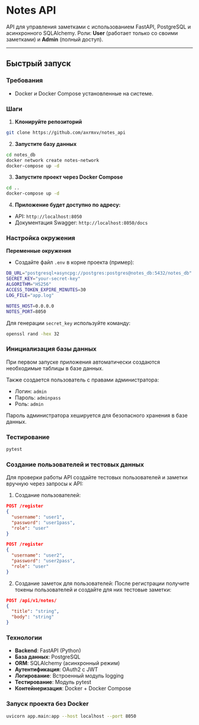 # Notes API

API для управления заметками с использованием FastAPI, PostgreSQL и асинхронного SQLAlchemy.
Роли: **User** (работает только со своими заметками) и **Admin** (полный доступ).

---

## Быстрый запуск

### Требования
- Docker и Docker Compose установленные на системе.

### Шаги
1. **Клонируйте репозиторий**
```bash
git clone https://github.com/axrmxv/notes_api
```
2. **Запустите базу данных**
```bash
cd notes_db
docker network create notes-network
docker-compose up -d
```
3. **Запустите проект через Docker Compose**
```bash
cd ..
docker-compose up -d
```
4. **Приложение будет доступно по адресу:**
- API: `http://localhost:8050`
- Документация Swagger: `http://localhost:8050/docs`


### Настройка окружения
**Переменные окружения**
- Создайте файл `.env` в корне проекта (пример):

```bash
DB_URL="postgresql+asyncpg://postgres:postgres@notes_db:5432/notes_db"
SECRET_KEY="your-secret-key"
ALGORITHM="HS256"
ACCESS_TOKEN_EXPIRE_MINUTES=30
LOG_FILE="app.log"

NOTES_HOST=0.0.0.0
NOTES_PORT=8050
```

Для генерации `secret_key` используйте команду:
```bash
openssl rand -hex 32
```

### Инициализация базы данных

При первом запуске приложения автоматически создаются необходимые таблицы в базе данных.

Также создается пользователь с правами администратора:

- Логин: `admin`
- Пароль: `adminpass`
- Роль: `admin`

Пароль администратора хешируется для безопасного хранения в базе данных.

### Тестирование
```bash
pytest
```

### Создание пользователей и тестовых данных

Для проверки работы API создайте тестовых пользователей и заметки вручную через запросы к API:
1. Создание пользователей:
```json
POST /register
{
  "username": "user1",
  "password": "user1pass",
  "role": "user"
}

POST /register
{
  "username": "user2",
  "password": "user2pass",
  "role": "user"
}
```
2. Создание заметок для пользователей:
После регистрации получите токены пользователей и создайте для них тестовые заметки:
```json
POST /api/v1/notes/
{
  "title": "string",
  "body": "string"
}
```

### Технологии
- **Backend**: FastAPI (Python)
- **База данных**: PostgreSQL
- **ORM**: SQLAlchemy (асинхронный режим)
- **Аутентификация**: OAuth2 с JWT
- **Логирование**: Встроенный модуль logging
- **Тестирование**: Модуль pytest
- **Контейнеризация**: Docker + Docker Compose


### Запуск проекта без Docker
```bash
uvicorn app.main:app --host localhost --port 8050
```
